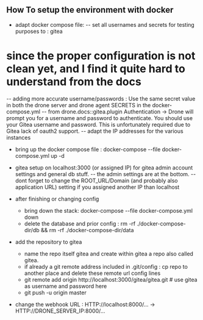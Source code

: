 How To setup the environment with docker
------------------------------------------

- adapt docker compose file:
-- set all usernames and secrets for testing purposes to : gitea
# since the proper configuration is not clean yet, and I find it quite hard to understand from the docs
-- adding more accurate username/passwords : Use the same secret value in both the drone server and drone agent SECRETS in the docker-compose.yml 
-- from drone.docs::gitea.plugin
Authentication -> Drone will prompt you for a username and password to authenticate. You should use your Gitea username and password. This is unfortunately required due to Gitea lack of oauth2 support.
-- adapt the IP addresses for the various instances

- bring up the docker compose file : 
  docker-compose --file docker-compose.yml up -d

- gitea setup on localhost:3000  (or assigned IP) for gitea admin account settings and general db stuff. 
-- the admin settings are at the bottom.
-- dont forget to change the ROOT_URL/Domain (and probably also application URL) setting if you assigned another IP than localhost


- after finishing or changing config
  * bring down the stack: docker-compose --file docker-compose.yml  down
  * delete the database and prior config : rm -rf ./docker-compose-dir/db && rm -rf ./docker-compose-dir/data

- add the repository to gitea
  
  * name the repo itself gitea and create within gitea a repo also called gitea.
  * if already a git remote address included in .git/config : cp repo to another place and delete these remote url config lines
  * git remote add origin http://localhost:3000/gitea/gitea.git # use gitea as username and password here
  * git push -u origin master

- change the webhook URL : HTTP://localhost:8000/... -> HTTP://DRONE_SERVER_IP:8000/...
